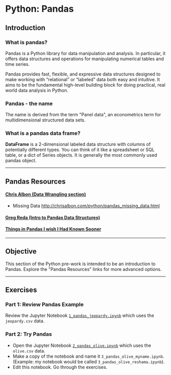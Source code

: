 # Python:  Pandas    

## Introduction
### What is pandas?

Pandas is a Python library for data manipulation and analysis. In particular, it offers data structures and operations for manipulating numerical tables and time series.   

Pandas provides fast, flexible, and expressive data structures designed to make working with “relational” or “labeled” data both easy and intuitive. It aims to be the fundamental high-level building block for doing practical, real world data analysis in Python.

### Pandas - the name
The name is derived from the term "Panel data", an econometrics term for multidimensional structured data sets.  

### What is a pandas data frame?  
**DataFrame** is a 2-dimensional labeled data structure with columns of potentially different types. You can think of it like a spreadsheet or SQL table, or a dict of Series objects. It is generally the most commonly used pandas object.

---

## Pandas Resources
#### [Chris Albon (Data Wrangling section)](http://chrisalbon.com/)  
* Missing Data http://chrisalbon.com/python/pandas_missing_data.html

#### [Greg Reda (Intro to Pandas Data Structures)](http://www.gregreda.com/2013/10/26/intro-to-pandas-data-structures/)  

#### [Things in Pandas I wish I Had Known Sooner](http://nbviewer.jupyter.org/github/rasbt/python_reference/blob/master/tutorials/things_in_pandas.ipynb?utm_source=Python+Weekly+Newsletter&utm_campaign=8416b188e6-Python_Weekly_Issue_176_January_29_2015&utm_medium=email&utm_term=0_9e26887fc5-8416b188e6-312716773#Selecting-NaN-Rows)
    
---

## Objective
This section of the Python pre-work is intended to be an introduction to Pandas.  Explore the "Pandas Resources" links for more advanced options.

---

## Exercises

### Part 1:  Review Pandas Example
Review the Jupyter Notebook [`1_pandas_jeopardy.ipynb`](python/pandas/1_pandas_jeopardy.ipynb) which uses the `jeopardy.csv` data.

### Part 2:  Try Pandas 
* Open the Jupyter Notebook [`2_pandas_olive.ipynb`](python/pandas/2_pandas_olive.ipynb.ipynb) which uses the `olive.csv` data.
* Make a copy of the notebook and name it `3_pandas_olive_myname.ipynb`.  (Example:  my notebook would be called `3_pandas_olive_reshama.ipynb`).
* Edit this notebook.  Go through the exercises.

